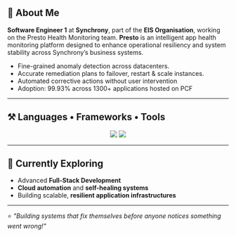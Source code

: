 ## 💼 About Me  

<div align="left">

**Software Engineer 1** at **Synchrony**, part of the **EIS Organisation**, working on the Presto Health Monitoring team. **Presto** is an intelligent app health monitoring platform designed to enhance operational resiliency and system stability across Synchrony’s business systems.  

- Fine-grained anomaly detection across datacenters.  
- Accurate remediation plans to failover, restart & scale instances. 
- Automated corrective actions without user intervention  
- Adoption: 99.93% across 1300+ applications hosted on PCF  

</div>

---

## ⚒️ Languages • Frameworks • Tools  

<div align="center">
    <img src="https://skillicons.dev/icons?i=html,css,react,typescript,java,spring,python,c,cpp" />
    <img src="https://skillicons.dev/icons?i=mysql,maven,git,jenkins,postman,docker" /><br>
</div>

---

## 🌱 Currently Exploring  
- Advanced **Full-Stack Development**  
- **Cloud automation** and **self-healing systems**  
- Building scalable, **resilient application infrastructures**

---

⭐ *"Building systems that fix themselves before anyone notices something went wrong!"*
